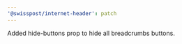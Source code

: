 ```yaml
---
'@swisspost/internet-header': patch
---
```


Added hide-buttons prop to hide all breadcrumbs buttons.
